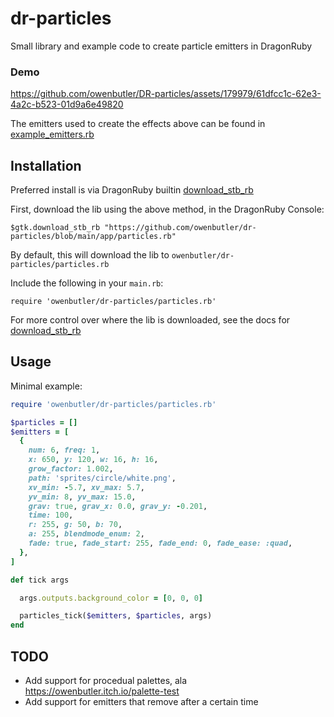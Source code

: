 # dr-particles

Small library and example code to create particle emitters in DragonRuby

### Demo

https://github.com/owenbutler/DR-particles/assets/179979/61dfcc1c-62e3-4a2c-b523-01d9a6e49820

The emitters used to create the effects above can be found in [example_emitters.rb](app/example_emitters.rb)

## Installation

Preferred install is via DragonRuby builtin [download_stb_rb](https://docs.dragonruby.org/#-----download_stb_rb(_raw)-)

First, download the lib using the above method, in the DragonRuby Console:

```
$gtk.download_stb_rb "https://github.com/owenbutler/dr-particles/blob/main/app/particles.rb"
```

By default, this will download the lib to `owenbutler/dr-particles/particles.rb`

Include the following in your `main.rb`:

```
require 'owenbutler/dr-particles/particles.rb'
```

For more control over where the lib is downloaded, see the docs for [download_stb_rb](https://docs.dragonruby.org/#-----download_stb_rb(_raw)-)

## Usage

Minimal example:

```ruby
require 'owenbutler/dr-particles/particles.rb'

$particles = []
$emitters = [
  {
    num: 6, freq: 1,
    x: 650, y: 120, w: 16, h: 16,
    grow_factor: 1.002,
    path: 'sprites/circle/white.png',
    xv_min: -5.7, xv_max: 5.7,
    yv_min: 8, yv_max: 15.0,
    grav: true, grav_x: 0.0, grav_y: -0.201,
    time: 100,
    r: 255, g: 50, b: 70,
    a: 255, blendmode_enum: 2,
    fade: true, fade_start: 255, fade_end: 0, fade_ease: :quad,
  },
]

def tick args

  args.outputs.background_color = [0, 0, 0]

  particles_tick($emitters, $particles, args)
end

```

## TODO

- Add support for procedual palettes, ala https://owenbutler.itch.io/palette-test
- Add support for emitters that remove after a certain time
